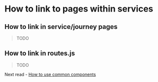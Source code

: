 # How to link to pages within services

## How to link in service/journey pages

> TODO

## How to link in routes.js

> TODO

Next read - [How to use common components](./common.md)